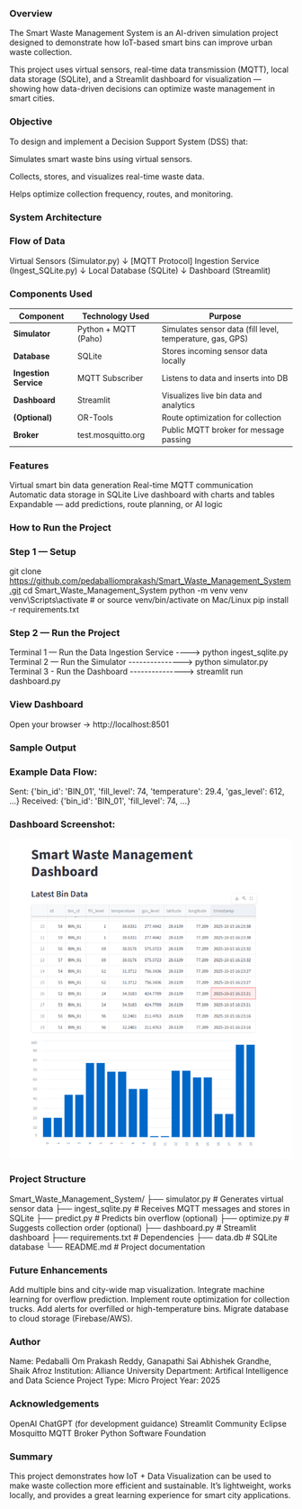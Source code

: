 ### Overview

The Smart Waste Management System is an AI-driven simulation project designed to demonstrate how IoT-based smart bins can improve urban waste collection.

This project uses virtual sensors, real-time data transmission (MQTT), local data storage (SQLite), and a Streamlit dashboard for visualization — showing how data-driven decisions can optimize waste management in smart cities.

### Objective

To design and implement a Decision Support System (DSS) that:

Simulates smart waste bins using virtual sensors.

Collects, stores, and visualizes real-time waste data.

Helps optimize collection frequency, routes, and monitoring.

### System Architecture

### Flow of Data
Virtual Sensors (Simulator.py)
       ↓  [MQTT Protocol]
Ingestion Service (Ingest_SQLite.py)
       ↓
Local Database (SQLite)
       ↓
Dashboard (Streamlit)

### Components Used

| Component              | Technology Used      | Purpose                                                   |
| -----------------------| -------------------- | --------------------------------------------------------- |
|   **Simulator**        | Python + MQTT (Paho) | Simulates sensor data (fill level, temperature, gas, GPS) |
|  **Database**          | SQLite               | Stores incoming sensor data locally                       |
|  **Ingestion Service** | MQTT Subscriber      | Listens to data and inserts into DB                       |
|  **Dashboard**         | Streamlit            | Visualizes live bin data and analytics                    |
|  **(Optional)**        | OR-Tools             | Route optimization for collection                         |
|  **Broker**            | test.mosquitto.org   | Public MQTT broker for message passing                    |

### Features

Virtual smart bin data generation
Real-time MQTT communication
Automatic data storage in SQLite
Live dashboard with charts and tables
Expandable — add predictions, route planning, or AI logic

### How to Run the Project

### Step 1 — Setup

git clone https://github.com/pedaballiomprakash/Smart_Waste_Management_System.git
cd Smart_Waste_Management_System
python -m venv venv
venv\Scripts\activate   # or source venv/bin/activate on Mac/Linux
pip install -r requirements.txt

### Step 2 — Run the Project

Terminal 1 — Run the Data Ingestion Service ----> python ingest_sqlite.py
Terminal 2 — Run the Simulator   ---------------> python simulator.py
Terminal 3 - Run the Dashboard   ---------------> streamlit run dashboard.py

### View Dashboard

Open your browser → http://localhost:8501

### Sample Output

### Example Data Flow:

Sent: {'bin_id': 'BIN_01', 'fill_level': 74, 'temperature': 29.4, 'gas_level': 612, ...}
Received: {'bin_id': 'BIN_01', 'fill_level': 74, ...}

### Dashboard Screenshot:

![Dashboard Screenshot](assets/dashboard_screenshot.png)


### Project Structure

Smart_Waste_Management_System/
├── simulator.py          # Generates virtual sensor data
├── ingest_sqlite.py      # Receives MQTT messages and stores in SQLite
├── predict.py            # Predicts bin overflow (optional)
├── optimize.py           # Suggests collection order (optional)
├── dashboard.py          # Streamlit dashboard
├── requirements.txt      # Dependencies
├── data.db               # SQLite database
└── README.md             # Project documentation


### Future Enhancements

Add multiple bins and city-wide map visualization.
Integrate machine learning for overflow prediction.
Implement route optimization for collection trucks.
Add alerts for overfilled or high-temperature bins.
Migrate database to cloud storage (Firebase/AWS).

### Author

Name: Pedaballi Om Prakash Reddy, Ganapathi Sai Abhishek Grandhe, Shaik Afroz
Institution: Alliance University
Department: Artifical Intelligence and Data Science
Project Type: Micro Project
Year: 2025

### Acknowledgements

OpenAI ChatGPT (for development guidance)
Streamlit Community
Eclipse Mosquitto MQTT Broker
Python Software Foundation

### Summary

This project demonstrates how IoT + Data Visualization can be used to make waste collection more efficient and sustainable.
It’s lightweight, works locally, and provides a great learning experience for smart city applications.
